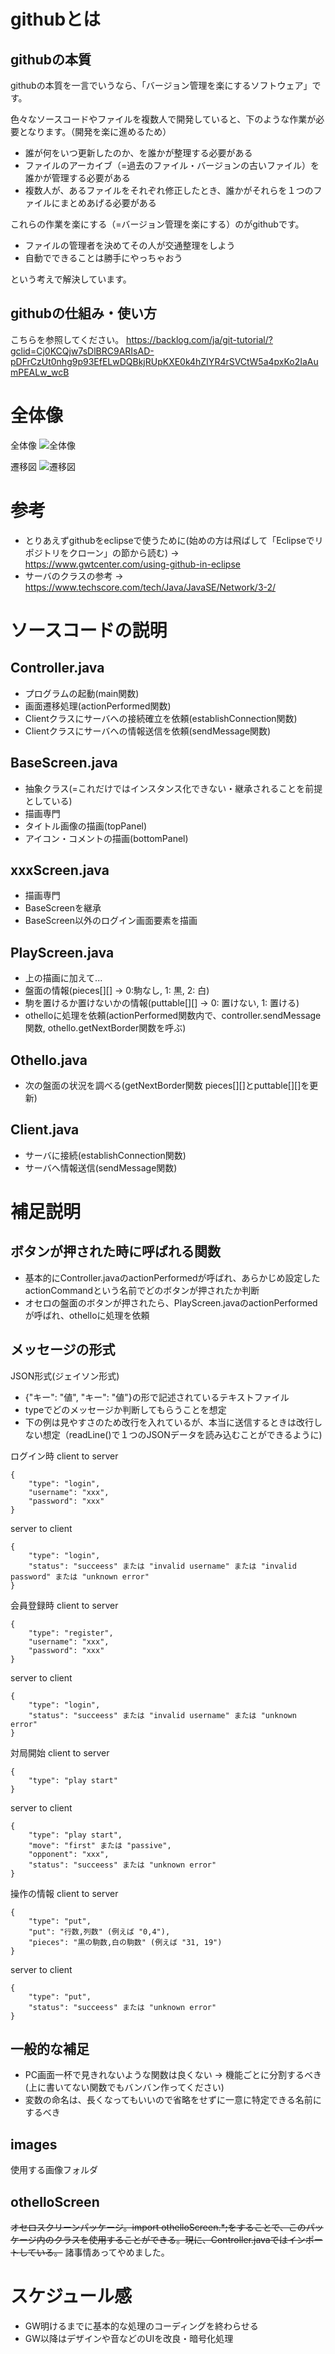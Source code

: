 # githubとは

## githubの本質
githubの本質を一言でいうなら、「バージョン管理を楽にするソフトウェア」です。

色々なソースコードやファイルを複数人で開発していると、下のような作業が必要となります。（開発を楽に進めるため）

* 誰が何をいつ更新したのか、を誰かが整理する必要がある
* ファイルのアーカイブ（=過去のファイル・バージョンの古いファイル）を誰かが管理する必要がある
* 複数人が、あるファイルをそれぞれ修正したとき、誰かがそれらを１つのファイルにまとめあげる必要がある

これらの作業を楽にする（=バージョン管理を楽にする）のがgithubです。

* ファイルの管理者を決めてその人が交通整理をしよう
* 自動でできることは勝手にやっちゃおう

という考えで解決しています。

## githubの仕組み・使い方
こちらを参照してください。
https://backlog.com/ja/git-tutorial/?gclid=Cj0KCQjw7sDlBRC9ARIsAD-pDFrCzUt0nhg9p93EfELwDQBkjRUpKXE0k4hZIYR4rSVCtW5a4pxKo2IaAumPEALw_wcB

# 全体像

全体像
![全体像](ReadmeImages/overview.png)

遷移図
![遷移図](ReadmeImages/screen-transition.png)

# 参考
* とりあえずgithubをeclipseで使うために(始めの方は飛ばして「Eclipseでリポジトリをクローン」の節から読む) -> https://www.gwtcenter.com/using-github-in-eclipse
* サーバのクラスの参考 -> https://www.techscore.com/tech/Java/JavaSE/Network/3-2/

# ソースコードの説明
## Controller.java
* プログラムの起動(main関数)
* 画面遷移処理(actionPerformed関数)
* Clientクラスにサーバへの接続確立を依頼(establishConnection関数)
* Clientクラスにサーバへの情報送信を依頼(sendMessage関数)

## BaseScreen.java
* 抽象クラス(=これだけではインスタンス化できない・継承されることを前提としている)
* 描画専門
* タイトル画像の描画(topPanel)
* アイコン・コメントの描画(bottomPanel)

## xxxScreen.java
* 描画専門
* BaseScreenを継承
* BaseScreen以外のログイン画面要素を描画

## PlayScreen.java
* 上の描画に加えて...
* 盤面の情報(pieces[][] -> 0:駒なし, 1: 黒, 2: 白)
* 駒を置けるか置けないかの情報(puttable[][] -> 0: 置けない, 1: 置ける)
* othelloに処理を依頼(actionPerformed関数内で、controller.sendMessage関数, othello.getNextBorder関数を呼ぶ)

## Othello.java
* 次の盤面の状況を調べる(getNextBorder関数 pieces[][]とputtable[][]を更新)

## Client.java
* サーバに接続(establishConnection関数)
* サーバへ情報送信(sendMessage関数)

# 補足説明
## ボタンが押された時に呼ばれる関数
* 基本的にController.javaのactionPerformedが呼ばれ、あらかじめ設定したactionCommandという名前でどのボタンが押されたか判断
* オセロの盤面のボタンが押されたら、PlayScreen.javaのactionPerformedが呼ばれ、othelloに処理を依頼

## メッセージの形式
JSON形式(ジェイソン形式)
* {"キー": "値", "キー": "値"}の形で記述されているテキストファイル
* typeでどのメッセージか判断してもらうことを想定
* 下の例は見やすさのため改行を入れているが、本当に送信するときは改行しない想定（readLine()で１つのJSONデータを読み込むことができるように)

ログイン時
client to server
```
{
    "type": "login",
    "username": "xxx",
    "password": "xxx"
}
```
server to client
```
{
    "type": "login",
    "status": "succeess" または "invalid username" または "invalid password" または "unknown error"
}
```

会員登録時
client to server
```
{
    "type": "register",
    "username": "xxx",
    "password": "xxx"
}
```
server to client
```
{
    "type": "login",
    "status": "succeess" または "invalid username" または "unknown error"
}
```

対局開始
client to server
```
{
    "type": "play start"
}
```
server to client
```
{
    "type": "play start",
    "move": "first" または "passive",
    "opponent": "xxx",
    "status": "succeess" または "unknown error"
}
```

操作の情報
client to server
```
{
    "type": "put",
    "put": "行数,列数" (例えば "0,4"),
    "pieces": "黒の駒数,白の駒数" (例えば "31, 19")
}
```
server to client
```
{
    "type": "put",
    "status": "succeess" または "unknown error"
}
```


## 一般的な補足
* PC画面一杯で見きれないような関数は良くない -> 機能ごとに分割するべき(上に書いてない関数でもバンバン作ってください)
* 変数の命名は、長くなってもいいので省略をせずに一意に特定できる名前にするべき

## images
使用する画像フォルダ

## othelloScreen
~~オセロスクリーンパッケージ。import othelloScreen.\*;をすることで、このパッケージ内のクラスを使用することができる。現に、Controller.javaではインポートしている。~~
諸事情あってやめました。

# スケジュール感
* GW明けるまでに基本的な処理のコーディングを終わらせる
* GW以降はデザインや音などのUIを改良・暗号化処理
